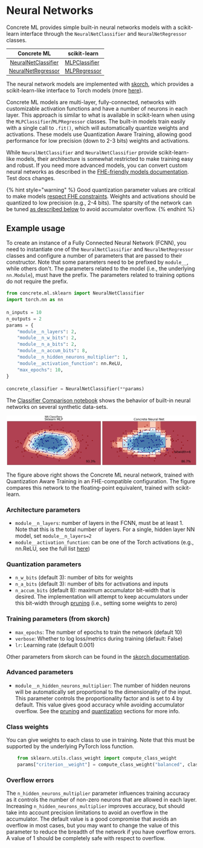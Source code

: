 # Neural Networks

Concrete ML provides simple built-in neural networks models with a scikit-learn interface through the `NeuralNetClassifier` and `NeuralNetRegressor` classes.

|                                            Concrete ML                                             | scikit-learn                                                                                                 |
| :------------------------------------------------------------------------------------------------: | ------------------------------------------------------------------------------------------------------------ |
| [NeuralNetClassifier](../developer-guide/api/concrete.ml.sklearn.qnn.md#class-neuralnetclassifier) | [MLPClassifier](https://scikit-learn.org/stable/modules/generated/sklearn.neural_network.MLPClassifier.html) |
|  [NeuralNetRegressor](../developer-guide/api/concrete.ml.sklearn.qnn.md#class-neuralnetregressor)  | [MLPRegressor](https://scikit-learn.org/stable/modules/generated/sklearn.neural_network.MLPRegressor.html)   |

The neural network models are implemented with [skorch](https://skorch.readthedocs.io/en/stable/index.html), which provides a scikit-learn-like interface to Torch models (more [here](../developer-guide/external_libraries.md#skorch)).

Concrete ML models are multi-layer, fully-connected, networks with customizable activation functions and have a number of neurons in each layer. This approach is similar to what is available in scikit-learn when using the `MLPClassifier`/`MLPRegressor` classes. The built-in models train easily with a single call to `.fit()`, which will automatically quantize weights and activations. These models use Quantization Aware Training, allowing good performance for low precision (down to 2-3 bits) weights and activations.

While `NeuralNetClassifier` and `NeuralNetClassifier` provide scikit-learn-like models, their architecture is somewhat restricted to make training easy and robust. If you need more advanced models, you can convert custom neural networks as described in the [FHE-friendly models documentation](../deep-learning/fhe_friendly_models.md). Test docs changes.

{% hint style="warning" %}
Good quantization parameter values are critical to make models [respect FHE constraints](../getting-started/concepts.md#model-accuracy-considerations-under-fhe-constraints). Weights and activations should be quantized to low precision (e.g., 2-4 bits). The sparsity of the network can be tuned [as described below](neural-networks.md#overflow-errors) to avoid accumulator overflow.
{% endhint %}

## Example usage

To create an instance of a Fully Connected Neural Network (FCNN), you need to instantiate one of the `NeuralNetClassifier` and `NeuralNetRegressor` classes and configure a number of parameters that are passed to their constructor. Note that some parameters need to be prefixed by `module__`, while others don't. The parameters related to the model (i.e., the underlying `nn.Module`), must have the prefix. The parameters related to training options do not require the prefix.

<!-- 
FIXME: Restore the test for this codeblock in the next RC
see: https://github.com/zama-ai/concrete-ml-internal/issues/2807
 -->

<!-- pytest-codeblocks:skip -->

```python
from concrete.ml.sklearn import NeuralNetClassifier
import torch.nn as nn

n_inputs = 10
n_outputs = 2
params = {
    "module__n_layers": 2,
    "module__n_w_bits": 2,
    "module__n_a_bits": 2,
    "module__n_accum_bits": 8,
    "module__n_hidden_neurons_multiplier": 1,
    "module__activation_function": nn.ReLU,
    "max_epochs": 10,
}

concrete_classifier = NeuralNetClassifier(**params)
```

The [Classifier Comparison notebook](ml_examples.md) shows the behavior of built-in neural networks on several synthetic data-sets.

![Comparison neural networks](../figures/neural_nets_builtin.png)

The figure above right shows the Concrete ML neural network, trained with Quantization Aware Training in an FHE-compatible configuration. The figure compares this network to the floating-point equivalent, trained with scikit-learn.

### Architecture parameters

- `module__n_layers`: number of layers in the FCNN, must be at least 1. Note that this is the total number of layers. For a single, hidden layer NN model, set `module__n_layers=2`
- `module__activation_function`: can be one of the Torch activations (e.g., nn.ReLU, see the full list [here](../deep-learning/torch_support.md#activations))

### Quantization parameters

- `n_w_bits` (default 3): number of bits for weights
- `n_a_bits` (default 3): number of bits for activations and inputs
- `n_accum_bits` (default 8): maximum accumulator bit-width that is desired. The implementation will attempt to keep accumulators under this bit-width through [pruning](../advanced-topics/pruning.md) (i.e., setting some weights to zero)

### Training parameters (from skorch)

- `max_epochs`: The number of epochs to train the network (default 10)
- `verbose`: Whether to log loss/metrics during training (default: False)
- `lr`: Learning rate (default 0.001)

Other parameters from skorch can be found in the [skorch documentation](https://skorch.readthedocs.io/en/stable/classifier.html).

### Advanced parameters

- `module__n_hidden_neurons_multiplier`: The number of hidden neurons will be automatically set proportional to the dimensionality of the input. This parameter controls the proportionality factor and is set to 4 by default. This value gives good accuracy while avoiding accumulator overflow. See the [pruning](../advanced-topics/pruning.md) and [quantization](../advanced-topics/quantization.md) sections for more info.

### Class weights

You can give weights to each class to use in training. Note that this must be supported by the underlying PyTorch loss function.

<!--pytest-codeblocks:skip-->

```python
    from sklearn.utils.class_weight import compute_class_weight
    params["criterion__weight"] = compute_class_weight("balanced", classes=classes, y=y_train)
```

### Overflow errors

The `n_hidden_neurons_multiplier` parameter influences training accuracy as it controls the number of non-zero neurons that are allowed in each layer. Increasing `n_hidden_neurons_multiplier` improves accuracy, but should take into account precision limitations to avoid an overflow in the accumulator. The default value is a good compromise that avoids an overflow in most cases, but you may want to change the value of this parameter to reduce the breadth of the network if you have overflow errors. A value of 1 should be completely safe with respect to overflow.
